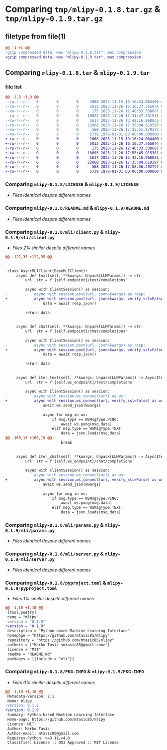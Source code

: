 # Comparing `tmp/mlipy-0.1.8.tar.gz` & `tmp/mlipy-0.1.9.tar.gz`

## filetype from file(1)

```diff
@@ -1 +1 @@
-gzip compressed data, was "mlipy-0.1.8.tar", max compression
+gzip compressed data, was "mlipy-0.1.9.tar", max compression
```

## Comparing `mlipy-0.1.8.tar` & `mlipy-0.1.9.tar`

### file list

```diff
@@ -1,8 +1,8 @@
--rw-r--r--   0        0        0     1068 2023-11-15 19:16:24.084400 mlipy-0.1.8/LICENSE
--rw-r--r--   0        0        0     5012 2023-11-26 16:10:37.765074 mlipy-0.1.8/README.md
--rw-r--r--   0        0        0      175 2023-11-26 12:40:33.538687 mlipy-0.1.8/mli/__init__.py
--rw-r--r--   0        0        0    10023 2023-11-26 17:31:47.331931 mlipy-0.1.8/mli/client.py
--rw-r--r--   0        0        0     1617 2023-11-26 13:42:16.968835 mlipy-0.1.8/mli/params.py
--rw-r--r--   0        0        0    22068 2023-11-26 17:35:04.619397 mlipy-0.1.8/mli/server.py
--rw-r--r--   0        0        0      568 2023-11-26 17:35:51.170373 mlipy-0.1.8/pyproject.toml
--rw-r--r--   0        0        0     5739 1970-01-01 00:00:00.000000 mlipy-0.1.8/PKG-INFO
+-rw-r--r--   0        0        0     1068 2023-11-15 19:16:24.084400 mlipy-0.1.9/LICENSE
+-rw-r--r--   0        0        0     5012 2023-11-26 16:10:37.765074 mlipy-0.1.9/README.md
+-rw-r--r--   0        0        0      175 2023-11-26 12:40:33.538687 mlipy-0.1.9/mli/__init__.py
+-rw-r--r--   0        0        0    10095 2023-11-26 17:55:45.915381 mlipy-0.1.9/mli/client.py
+-rw-r--r--   0        0        0     1617 2023-11-26 13:42:16.968835 mlipy-0.1.9/mli/params.py
+-rw-r--r--   0        0        0    22068 2023-11-26 17:35:04.619397 mlipy-0.1.9/mli/server.py
+-rw-r--r--   0        0        0      568 2023-11-26 17:58:56.492747 mlipy-0.1.9/pyproject.toml
+-rw-r--r--   0        0        0     5739 1970-01-01 00:00:00.000000 mlipy-0.1.9/PKG-INFO
```

### Comparing `mlipy-0.1.8/LICENSE` & `mlipy-0.1.9/LICENSE`

 * *Files identical despite different names*

### Comparing `mlipy-0.1.8/README.md` & `mlipy-0.1.9/README.md`

 * *Files identical despite different names*

### Comparing `mlipy-0.1.8/mli/client.py` & `mlipy-0.1.9/mli/client.py`

 * *Files 2% similar despite different names*

```diff
@@ -122,35 +122,35 @@
 
 
 class AsyncMLIClient(BaseMLIClient):
     async def text(self, **kwargs: Unpack[LLMParams]) -> str:
         url: str = f'{self.endpoint}/text/completions'
 
         async with ClientSession() as session:
-            async with session.post(url, json=kwargs) as resp:
+            async with session.post(url, json=kwargs, verify_ssl=False) as resp:
                 data = await resp.json()
 
         return data
 
 
     async def chat(self, **kwargs: Unpack[LLMParams]) -> str:
         url: str = f'{self.endpoint}/chat/completions'
 
         async with ClientSession() as session:
-            async with session.post(url, json=kwargs) as resp:
+            async with session.post(url, json=kwargs, verify_ssl=False) as resp:
                 data = await resp.json()
 
         return data
 
 
     async def iter_text(self, **kwargs: Unpack[LLMParams]) -> AsyncIterator[str]:
         url: str = f'{self.ws_endpoint}/text/completions'
         
         async with ClientSession() as session:
-            async with session.ws_connect(url) as ws:
+            async with session.ws_connect(url, verify_ssl=False) as ws:
                 await ws.send_json(kwargs)
 
                 async for msg in ws:
                     if msg.type == WSMsgType.PING:
                         await ws.pong(msg.data)
                     elif msg.type == WSMsgType.TEXT:
                         data = json.loads(msg.data)
@@ -160,15 +160,15 @@
                         break
 
 
     async def iter_chat(self, **kwargs: Unpack[LLMParams]) -> AsyncIterator[str]:
         url: str = f'{self.ws_endpoint}/chat/completions'
         
         async with ClientSession() as session:
-            async with session.ws_connect(url) as ws:
+            async with session.ws_connect(url, verify_ssl=False) as ws:
                 await ws.send_json(kwargs)
 
                 async for msg in ws:
                     if msg.type == WSMsgType.PING:
                         await ws.pong(msg.data)
                     elif msg.type == WSMsgType.TEXT:
                         data = json.loads(msg.data)
```

### Comparing `mlipy-0.1.8/mli/params.py` & `mlipy-0.1.9/mli/params.py`

 * *Files identical despite different names*

### Comparing `mlipy-0.1.8/mli/server.py` & `mlipy-0.1.9/mli/server.py`

 * *Files identical despite different names*

### Comparing `mlipy-0.1.8/pyproject.toml` & `mlipy-0.1.9/pyproject.toml`

 * *Files 1% similar despite different names*

```diff
@@ -1,10 +1,10 @@
 [tool.poetry]
 name = "mlipy"
-version = "0.1.8"
+version = "0.1.9"
 description = "Python-based Machine Learning Interface"
 homepage = "https://github.com/mtasic85/mlipy"
 repository = "https://github.com/mtasic85/mlipy"
 authors = ["Marko Tasic <mtasic85@gmail.com>"]
 license = "MIT"
 readme = "README.md"
 packages = [{include = "mli"}]
```

### Comparing `mlipy-0.1.8/PKG-INFO` & `mlipy-0.1.9/PKG-INFO`

 * *Files 0% similar despite different names*

```diff
@@ -1,10 +1,10 @@
 Metadata-Version: 2.1
 Name: mlipy
-Version: 0.1.8
+Version: 0.1.9
 Summary: Python-based Machine Learning Interface
 Home-page: https://github.com/mtasic85/mlipy
 License: MIT
 Author: Marko Tasic
 Author-email: mtasic85@gmail.com
 Requires-Python: >=3.11,<4.0
 Classifier: License :: OSI Approved :: MIT License
```

